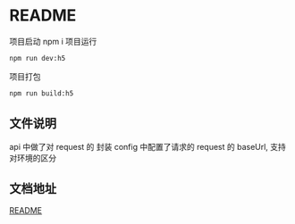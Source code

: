 # README

项目启动
npm i
项目运行

```bash
npm run dev:h5
```

项目打包

```bash
npm run build:h5
```

## 文件说明

api 中做了对 request 的 封装
config 中配置了请求的 request 的 baseUrl, 支持对环境的区分

## 文档地址

[README](https://v4letvoisi.feishu.cn/wiki/W45SwIuUPiNT2QksyoccOwWAn3g?from=from_copylink)
